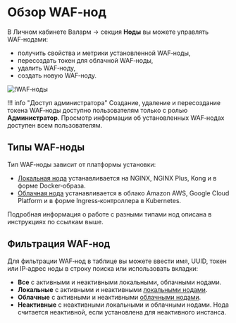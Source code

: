 # Обзор WAF‑нод

В Личном кабинете Валарм → секция **Ноды** вы можете управлять WAF‑нодами:

* получить свойства и метрики установленной WAF‑ноды,
* пересоздать токен для облачной WAF‑ноды,
* удалить WAF‑ноду,
* создать новую WAF‑ноду.

![!WAF‑ноды](../../images/user-guides/nodes/table-nodes.png)

!!! info "Доступ администратора"
    Создание, удаление и пересоздание токена WAF‑ноды доступно пользователям только с ролью **Администратор**. Просмотр информации об установленных WAF‑нодах доступен всем пользователям.

## Типы WAF‑ноды

Тип WAF‑ноды зависит от платформы установки:

* [Локальная нода](regular-node.md) устанавливается на NGINX, NGINX Plus, Kong и в форме Docker‑образа.
* [Облачная нода](cloud-node.md) устанавливается в облако Amazon AWS, Google Cloud Platform и в форме Ingress‑контроллера в Kubernetes.

Подробная информация о работе с разными типами нод описана в инструкциях по ссылкам выше.

## Фильтрация WAF‑нод

Для фильтрации WAF‑нод в таблице вы можете ввести имя, UUID, токен или IP‑адрес ноды в строку поиска или использовать вкладки:

* **Все** с активными и неактивными локальными, облачными нодами.
* **Локальные** с активными и неактивными [локальными нодами](regular-node.md).
* **Облачные** с активными и неактивными [облачными нодами](cloud-node.md).
* **Неактивные** с неактивными локальными и облачными нодами. Нода считается неактивной, если установлена для неактивного инстанса.
